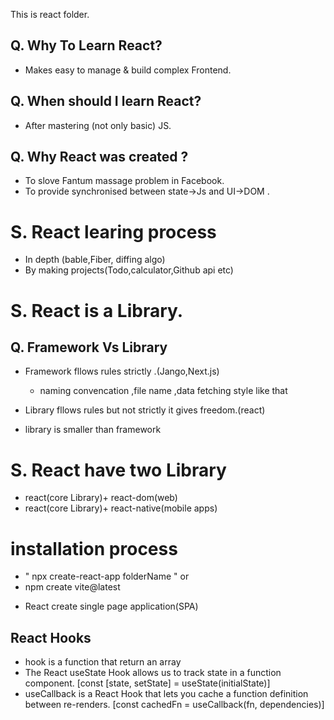 This is react folder.

## Q. Why To Learn React?
- Makes easy to manage & build complex Frontend.
## Q. When should I learn React?
- After mastering (not only basic) JS.
## Q. Why React was created ?
- To slove Fantum massage problem in Facebook.
- To provide synchronised between state->Js and UI->DOM .
# S. React learing process
- In depth (bable,Fiber, diffing algo)
- By making projects(Todo,calculator,Github api etc)
# S. React is a Library.
## Q. Framework Vs Library
- Framework fllows rules strictly .(Jango,Next.js)
  
    - naming convencation ,file name ,data fetching style like that
  
- Library fllows rules but not strictly it gives freedom.(react)
- library is smaller than framework

# S. React have two Library
- react(core Library)+ react-dom(web)
- react(core Library)+ react-native(mobile apps)

# installation process
- " npx create-react-app folderName " or
- npm create vite@latest

* React create single page application(SPA)
## React Hooks
- hook is a function that return an array
- The React useState Hook allows us to track state in a
 function component.
 [const [state, setState] = useState(initialState)]
- useCallback is a React Hook that lets you cache a function definition between re-renders.
[const cachedFn = useCallback(fn, dependencies)]

